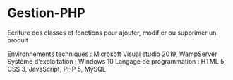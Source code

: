 # Gestion-PHP
Ecriture des classes et fonctions pour ajouter, modifier ou supprimer un produit

Environnements techniques : Microsoft Visual studio 2019, WampServer 
Système d’exploitation : Windows 10 
Langage de programmation : HTML 5, CSS 3, JavaScript, PHP 5, MySQL

